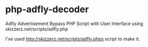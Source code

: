 # php-adfly-decoder
Adfly Advertisement Bypass PHP Script with User Interface using skizzerz.net/scripts/adfly.php

I've used http://skizzerz.net/scripts/adfly.phps script to make it.
